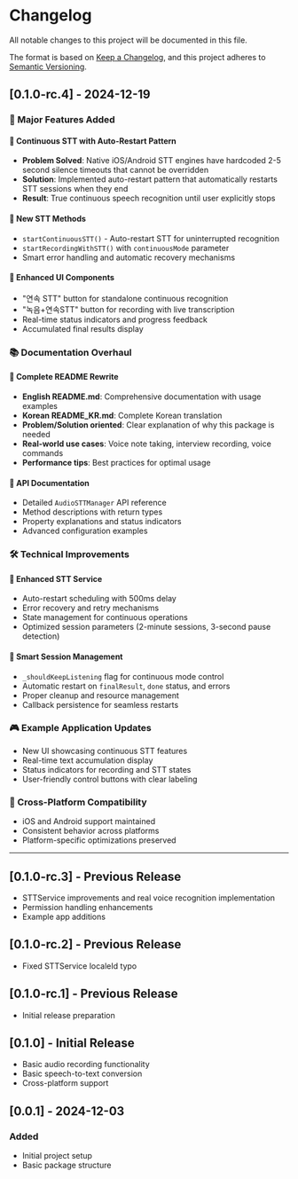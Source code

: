 # Changelog

All notable changes to this project will be documented in this file.

The format is based on [Keep a Changelog](https://keepachangelog.com/en/1.0.0/),
and this project adheres to [Semantic Versioning](https://semver.org/spec/v2.0.0.html).

## [0.1.0-rc.4] - 2024-12-19

### 🚀 Major Features Added

#### 🔄 Continuous STT with Auto-Restart Pattern
- **Problem Solved**: Native iOS/Android STT engines have hardcoded 2-5 second silence timeouts that cannot be overridden
- **Solution**: Implemented auto-restart pattern that automatically restarts STT sessions when they end
- **Result**: True continuous speech recognition until user explicitly stops

#### 🎯 New STT Methods
- `startContinuousSTT()` - Auto-restart STT for uninterrupted recognition
- `startRecordingWithSTT()` with `continuousMode` parameter
- Smart error handling and automatic recovery mechanisms

#### 🎨 Enhanced UI Components
- "연속 STT" button for standalone continuous recognition
- "녹음+연속STT" button for recording with live transcription
- Real-time status indicators and progress feedback
- Accumulated final results display

### 📚 Documentation Overhaul

#### 📖 Complete README Rewrite
- **English README.md**: Comprehensive documentation with usage examples
- **Korean README_KR.md**: Complete Korean translation
- **Problem/Solution oriented**: Clear explanation of why this package is needed
- **Real-world use cases**: Voice note taking, interview recording, voice commands
- **Performance tips**: Best practices for optimal usage

#### 🔧 API Documentation
- Detailed `AudioSTTManager` API reference
- Method descriptions with return types
- Property explanations and status indicators
- Advanced configuration examples

### 🛠️ Technical Improvements

#### 🎤 Enhanced STT Service
- Auto-restart scheduling with 500ms delay
- Error recovery and retry mechanisms
- State management for continuous operations
- Optimized session parameters (2-minute sessions, 3-second pause detection)

#### 🔄 Smart Session Management
- `_shouldKeepListening` flag for continuous mode control
- Automatic restart on `finalResult`, `done` status, and errors
- Proper cleanup and resource management
- Callback persistence for seamless restarts

### 🎮 Example Application Updates
- New UI showcasing continuous STT features
- Real-time text accumulation display
- Status indicators for recording and STT states
- User-friendly control buttons with clear labeling

### 📱 Cross-Platform Compatibility
- iOS and Android support maintained
- Consistent behavior across platforms
- Platform-specific optimizations preserved

---

## [0.1.0-rc.3] - Previous Release
- STTService improvements and real voice recognition implementation
- Permission handling enhancements
- Example app additions

## [0.1.0-rc.2] - Previous Release  
- Fixed STTService localeId typo

## [0.1.0-rc.1] - Previous Release
- Initial release preparation

## [0.1.0] - Initial Release
- Basic audio recording functionality
- Basic speech-to-text conversion
- Cross-platform support

## [0.0.1] - 2024-12-03

### Added
- Initial project setup
- Basic package structure
